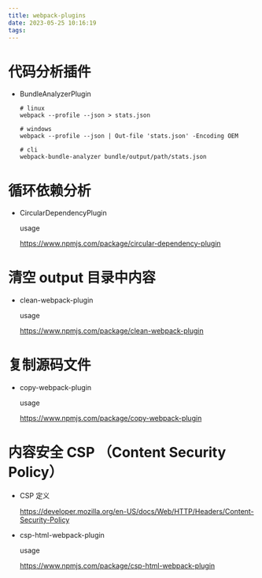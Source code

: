 ```yaml
---
title: webpack-plugins
date: 2023-05-25 10:16:19
tags:
---
```


# 代码分析插件

- BundleAnalyzerPlugin

  ```
  # linux
  webpack --profile --json > stats.json

  # windows
  webpack --profile --json | Out-file 'stats.json' -Encoding OEM

  # cli
  webpack-bundle-analyzer bundle/output/path/stats.json
  ```

# 循环依赖分析

- CircularDependencyPlugin

  usage

  https://www.npmjs.com/package/circular-dependency-plugin

# 清空 output 目录中内容

- clean-webpack-plugin

  usage

  https://www.npmjs.com/package/clean-webpack-plugin

# 复制源码文件

- copy-webpack-plugin

  usage

  https://www.npmjs.com/package/copy-webpack-plugin

# 内容安全 CSP （Content Security Policy）

- CSP 定义

  https://developer.mozilla.org/en-US/docs/Web/HTTP/Headers/Content-Security-Policy

- csp-html-webpack-plugin

  usage

  https://www.npmjs.com/package/csp-html-webpack-plugin
